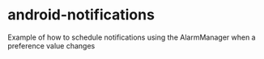 # android-notifications
Example of how to schedule notifications using the AlarmManager when a preference value changes
